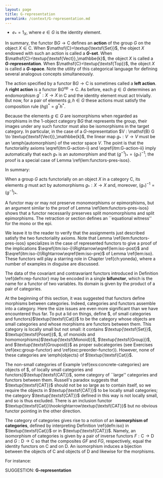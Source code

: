 ```yaml
---
layout: page
title: G-representation
permalink: /context/G-representation.md
---
```

-  $e_* = 1_X$, where $e \in G$ is the identity element.

In summary, the functor $\mathsf{B} G \to \mathsf{C}$ defines an **action** of the group $G$ on the object $X \in \mathsf{C}$. When $\mathsf{C}=\textup{\textsf{Set}}$, the object $X$ endowed with such an action is called a **$G$-set**. When $\mathsf{C}=\textup{\textsf{Vect}}_\mathbbe{k}$, the object $X$ is called a **$G$-representation**. When $\mathsf{C}=\textup{\textsf{Top}}$, the object $X$ is called a **$G$-space**. Note the utility of this categorical language for defining several analogous concepts simultaneously.


The action specified by a functor $\mathsf{B} G \to \mathsf{C}$ is sometimes called a **left action**. A **right action** is a functor $\mathsf{B} G^\mathrm{op} \to \mathsf{C}$. As before, each $g \in G$ determines an endomorphism $g^* : X \to X$ in $\mathsf{C}$ and the identity element must act trivially. But now, for a pair of elements $g,h \in G$ these actions must satisfy the composition rule $(hg)^*=g^*h^*$.

Because the elements $g \in G$ are isomorphisms when regarded as morphisms in the 1-object category $\mathsf{B} G$ that represents the group, their images under any such functor must also be isomorphisms in the target category. In particular, in the case of a $G$-representation $V : \mathsf{B} G \to \textup{\textsf{Vect}}_\mathbbe{k}$, the linear map $g_* : V \to V$ must be an \emph{automorphism} of the vector space $V$.
The point is that the functoriality axioms \eqref{itm:G-action-i} and \eqref{itm:G-action-ii} imply automatically that each $g_*$ is an automorphism and that $(g^{-1})_* = (g_*)^{-1}$; the proof is a special case of Lemma \ref{lem:functors-pres-isos}.


In summary:

 When a group $G$ acts functorially on an object $X$ in a category $\mathsf{C}$, its elements $g$ must act by automorphisms $g_* : X \to X$ and, moreover, $(g_*)^{-1} = (g^{-1})_*$.


A functor may or may not preserve monomorphisms or epimorphisms, but an argument similar to the proof of Lemma \ref{lem:functors-pres-isos} shows that a functor necessarily preserves split monomorphisms and split epimorphisms. The retraction or section defines an ``equational witness'' for the mono or the epi.



We leave it to the reader to verify that the assignments just described satisfy the two functoriality axioms. Note that Lemma \ref{lem:functors-pres-isos} specializes in the case of represented functors to give a proof of the implications $\eqref{itm:iso-i}\Rightarrow\eqref{lem:iso-post}$ and $\eqref{itm:iso-i}\Rightarrow\eqref{lem:iso-pre}$ of Lemma \ref{lem:iso}. These functors will play a starring role in Chapter \ref{ch:yoneda}, where a number of examples in disguise are discussed.

The data of the covariant and contravariant functors introduced in Definition \ref{defn:rep-functor} may be encoded in a single **bifunctor**, which is the name for a functor of two variables. Its domain is given by the product of a pair of categories.





At the beginning of this section, it was suggested that functors define morphisms between categories. Indeed, categories and functors assemble into a category. Here the size issues are even more significant than we have encountered thus far. To put a lid on things, define $, of small categories and functors}$\textup{\textsf{Cat}}$ to be the category whose objects are small categories and whose morphisms are functors between them. This category is locally small but not small: it contains $\textup{\textsf{Set}}$, $\textup{\textsf{Poset}}$, $, of monoids and homomorphisms}$\textup{\textsf{Monoid}}$,  $\textup{\textsf{Group}}$, and  $\textup{\textsf{Groupoid}}$  as proper subcategories (see Exercises \ref{exc:group-functor} and \ref{exc:preorder-functor}). However, none of these categories are \emph{objects} of $\textup{\textsf{Cat}}$.

 The non-small categories of Example \ref{exs:concrete-categories} are objects of $, of locally small categories and functors}$\textup{\textsf{CAT}}$, some category of ``large'' categories and functors between them. Russell's paradox suggests that $\textup{\textsf{CAT}}$ should not be so large as to contain itself, so we require the objects in $\textup{\textsf{CAT}}$ to be locally small categories; the category $\textup{\textsf{CAT}}$ defined in this way is not locally small, and so is thus excluded. There is an inclusion functor $\textup{\textsf{Cat}}\hookrightarrow\textup{\textsf{CAT}}$ but no obvious functor pointing in the other direction.

The category of categories gives rise to a notion of an **isomorphism of categories**, defined by interpreting Definition \ref{defn:iso} in $\textup{\textsf{Cat}}$ or in $\textup{\textsf{CAT}}$. Namely, an isomorphism of categories is given by a pair of inverse functors $F : \mathsf{C} \to \mathsf{D}$ and $G : \mathsf{D} \to \mathsf{C}$ so that the composites $GF$ and $FG$, respectively, equal the identity functors on $\mathsf{C}$ and on $\mathsf{D}$. An isomorphism induces a bijection between the objects of $\mathsf{C}$ and objects of $\mathsf{D}$ and likewise for the morphisms.

 For instance:


SUGGESTION: **G-representation**